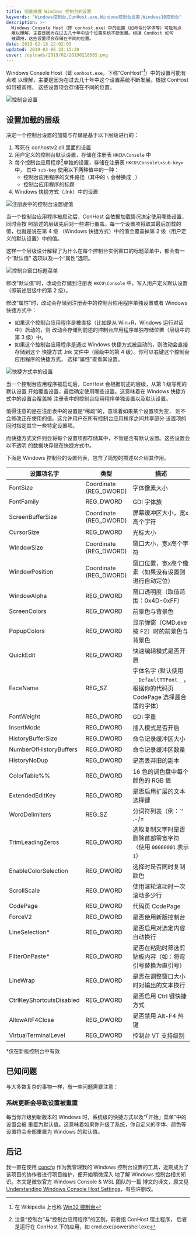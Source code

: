 ```yaml
---
title: 彻底搞懂 Windows 控制台的设置
keywords: 'Windows控制台,ConHost.exe,Windows控制台设置,Windows10控制台'
description: >-
  Windows Console Host（即 conhost.exe）中的设置（如命令行字体等）可能有点
  难以理解，主要是因为在过去几十年中这个设置系统不断发展。根据 ConHost 如何
  被调用，这些设置项会存储在不同的位置。
date: 2019-02-18 22:02:03
updated: 2019-03-06 23:15:20
cover: /uploads/2019/02/20190218005.png
---
```


Windows Console Host（即 `conhost.exe`，下称“ConHost”[^1]）中的设置可能有点难
以理解，主要是因为在过去几十年中这个设置系统不断发展。根据 ConHost 如何被调用，
这些设置项会存储在不同的位置。

![控制台设置](/uploads/2019/02/20190218001.png)

## 设置加载的层级

决定一个控制台设置的加载与存储是基于以下层级进行的：

1. 写死在 conhostv2.dll 里面的设置
2. 用户定义的控制台默认设置，存储在注册表 `HKCU\Console` 中
3. 每个控制台应用程序[^2]单独的设置，存储在注册表 `HKCU\Console\<sub-key>` 中，
   其中 `sub-key` 使用以下两种值中的一种：
   - 控制台应用程序的文件路径（其中的 `\` 会替换成 `_`）
   - 控制台应用程序的标题
4. Windows 快捷方式（.lnk）中的设置

![注册表中的控制台设置键值](/uploads/2019/02/20190218003.png)

当一个控制台应用程序被启动后，ConHost 会依据加载情况决定使用哪些设置，同时会按
照前述的层级先后对一些进行覆盖。每一个设置项将取其最后加载的值，也就是说在第 4 级
（Windows 快捷方式）中的值会覆盖掉第 2 级（用户定义的默认设置）中的值。

这样一个层级设计解释了为什么在每个控制台实例窗口的标题菜单中，都会有一个“默认值”
选项以及一个“属性”选项。

![控制台窗口标题菜单](/uploads/2019/02/20190218002.png)

修改“默认值”时，改动会存储到注册表 `HKCU\Console` 中，写入用户定义默认设置
（即前述层级中的第 2 级）。

修改“属性”时，改动会存储到注册表中的控制台应用程序单独设置或者 Windows 快捷方式中：

- 如果这个控制台应用程序是被直接（比如是从 Win+R，Windows 运行对话中）启动的，则
改动会存储到前述的控制台应用程序单独存储位置（层级中的第 3 级）中。
- 如果这个控制台应用程序是通过 Windows 快捷方式被启动的，则改动会直接存储到这个
快捷方式 .lnk 文件中（层级中的第 4 级）。你可以右键这个控制台应用程序的快捷方式，
选择“属性”查看其设置。

![快捷方式中的设置](/uploads/2019/02/20190218004.png)

当一个控制台应用程序被启动后，ConHost 会根据前述的层级，从第 1 级写死的默认设置
开始覆盖设置，最后确定使用哪些设置。这意味着在 Windows 快捷方式中的设置会覆盖掉
注册表中的控制台应用程序单独设置以及默认设置。

值得注意的是在注册表中的设置是“稀疏”的，意味着如果某个设置项为空，
则不会修改正在使用的值。这允许用户在所有控制台应用程序之间共享部分
设置项的同时指定其它一些特定设置项。

而快捷方式文件则会将每个设置项都存储其中，不管是否有默认设置。这些设置会以不透明
的数据块存储在快捷方式中。

下面是 Windows 控制台的设置列表，包含了简短的描述以介绍其作用。

| 设置项名字 | 类型 | 描述 |
|-----------|------|------|
| FontSize | Coordinate (REG_DWORD) | 字体像素大小 |
| FontFamily | REG_DWORD | GDI 字体族 |
| ScreenBufferSize | Coordinate (REG_DWORD) | 屏幕缓冲区大小，宽x高个字符 |
| CursorSize | REG_DWORD | 光标大小 |
| WindowSize | Coordinate (REG_DWORD) | 窗口大小，宽x高个字符 |
| WindowPosition | Coordinate (REG_DWORD) | 窗口位置，宽x高个像素（如果没有设置则进行自动定位） |
| WindowAlpha | REG_DWORD | 窗口透明度（取值范围：0x4D-0xFF） |
| ScreenColors | REG_DWORD | 前景色与背景色 |
| PopupColors | REG_DWORD | 显示弹窗（CMD.exe 按 F2）时的前景色与背景色 |
| QuickEdit | REG_DWORD | 快速编辑模式是否开启 |
| FaceName | REG_SZ | 字体名字 (默认使用 `__DefaultTTFont__`，根据你的代码页 CodePage 选择最合适的字体） |
| FontWeight | REG_DWORD | GDI 字重 |
| InsertMode | REG_DWORD | 插入模式是否开启 |
| HistoryBufferSize | REG_DWORD | 命令记录缓冲区大小 |
| NumberOfHistoryBuffers | REG_DWORD | 命令记录缓冲区数量 |
| HistoryNoDup | REG_DWORD |是否丢弃旧的副本 |
| ColorTable%% | REG_DWORD | 16 色的调色盘中每个颜色的 RGB 值 |
| ExtendedEditKey | REG_DWORD | 是否启用扩展的文本选择键 |
| WordDelimiters | REG_SZ | 分词符列表（例：`' .-/\=|,()[]{}'`） |
| TrimLeadingZeros | REG_DWORD | 选取复制文字时是否删除首部零宽字符（使用 `00000001` 表示 `1`） |
| EnableColorSelection | REG_DWORD | 选择时是否同时复制颜色 |
| ScrollScale | REG_DWORD | 使用滚轮滚动时一次滚动多少行 |
| CodePage | REG_DWORD | 代码页 CodePage |
| ForceV2 | REG_DWORD | 是否使用新版控制台 |
| LineSelection* | REG_DWORD | 是否启用对选定内容自动换行 |
| FilterOnPaste* | REG_DWORD | 是否在粘贴时筛选剪贴板内容（如：将弯引号替换为直引号） |
| LineWrap | REG_DWORD | 是否在调整窗口大小时对输出的文本换行 |
| CtrlKeyShortcutsDisabled | REG_DWORD | 是否启用 Ctrl 键快捷方式 |
| AllowAltF4Close | REG_DWORD | 是否禁用 Alt-F4 热键 |
| VirtualTerminalLevel | REG_DWORD | 控制台 VT 支持级别 |

*仅在新版控制台中有效

## 已知问题

与大多数复杂的事物一样，有一些问题需要注意：

### 系统更新会导致设置被重置

每当你升级到新版本的 Windows 时，系统级的快捷方式以及“「开始」菜单”中的设置会被
重置为默认值。这意味着如果你升级了系统，你自定义的字体、颜色等设置将会全部重置为
Windows 的默认值。

## 后记

我一直在使用 [concfg](https://github.com/lukesampson/concfg) 作为我管理我的
Windows 控制台设置的工具，近期成为了该项目的协作者进行项目维护，便开始稍微深入
地了解 Windows 控制台相关知识。本文是微软官方 Windows Console & WSL 团队的一篇
博文的译文，原文见 [Understanding Windows Console Host Settings]，有些许删改。

[Understanding Windows Console Host Settings]: https://blogs.msdn.microsoft.com/commandline/2017/06/20/understanding-windows-console-host-settings/

[^1]: 在 Wikipedia 上也称 [Win32 控制台](https://zh.wikipedia.org/wiki/Win32%E6%8E%A7%E5%88%B6%E5%8F%B0)
[^2]: 注意“控制台”与“控制台应用程序”的区别，前者指 ConHost 宿主程序，
      后者是运行在 ConHost 下的应用，如 cmd.exe/powershell.exe
